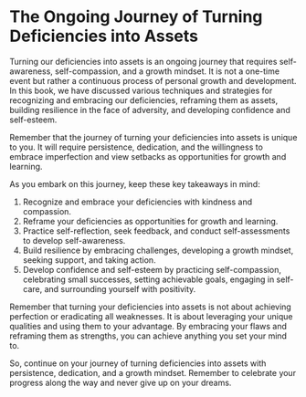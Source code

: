 The Ongoing Journey of Turning Deficiencies into Assets
===================================================================

Turning our deficiencies into assets is an ongoing journey that requires self-awareness, self-compassion, and a growth mindset. It is not a one-time event but rather a continuous process of personal growth and development. In this book, we have discussed various techniques and strategies for recognizing and embracing our deficiencies, reframing them as assets, building resilience in the face of adversity, and developing confidence and self-esteem.

Remember that the journey of turning your deficiencies into assets is unique to you. It will require persistence, dedication, and the willingness to embrace imperfection and view setbacks as opportunities for growth and learning.

As you embark on this journey, keep these key takeaways in mind:

1. Recognize and embrace your deficiencies with kindness and compassion.
2. Reframe your deficiencies as opportunities for growth and learning.
3. Practice self-reflection, seek feedback, and conduct self-assessments to develop self-awareness.
4. Build resilience by embracing challenges, developing a growth mindset, seeking support, and taking action.
5. Develop confidence and self-esteem by practicing self-compassion, celebrating small successes, setting achievable goals, engaging in self-care, and surrounding yourself with positivity.

Remember that turning your deficiencies into assets is not about achieving perfection or eradicating all weaknesses. It is about leveraging your unique qualities and using them to your advantage. By embracing your flaws and reframing them as strengths, you can achieve anything you set your mind to.

So, continue on your journey of turning deficiencies into assets with persistence, dedication, and a growth mindset. Remember to celebrate your progress along the way and never give up on your dreams.
